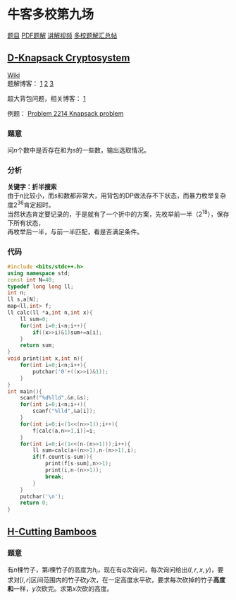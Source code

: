 # 牛客多校第九场
[题目](https://ac.nowcoder.com/acm/contest/889#question)
[PDF题解](2019牛客多校第九场题解.pdf)
[讲解视频](https://www.nowcoder.com/study/live/247)
[多校题解汇总帖](https://www.nowcoder.com/discuss/208642)

## [D-Knapsack Cryptosystem](https://ac.nowcoder.com/acm/contest/889/D)
[Wiki](https://blog.nowcoder.net/n/66ec16042de7421ea87619a72683f807)  
题解博客：
[1](https://blog.csdn.net/weixin_44251930/article/details/99638412)
[2](https://blog.csdn.net/weixin_43731933/article/details/99675536)
[3](https://blog.csdn.net/qq_41117236/article/details/99675827)

超大背包问题，相关博客：
[1](https://www.cnblogs.com/LiHior/p/8320078.html)

例题：
[ Problem 2214 Knapsack problem](http://acm.fzu.edu.cn/problem.php?pid=2214)

### 题意
问$n$个数中是否存在和为$s$的一些数，输出选取情况。  

### 分析
**关键字：折半搜索**  
由于$n$比较小，而$s$和数都非常大，用背包的DP做法存不下状态，而暴力枚举复杂度$2^{36}$肯定超时。  
当然状态肯定要记录的，于是就有了一个折中的方案，先枚举前一半（$2^{18}$），保存下所有状态，  
再枚举后一半，与前一半匹配，看是否满足条件。  

### 代码
```cpp
#include <bits/stdc++.h>
using namespace std;
const int N=40;
typedef long long ll; 
int n;
ll s,a[N];
map<ll,int> f;
ll calc(ll *a,int n,int x){
    ll sum=0;
    for(int i=0;i<n;i++){
        if((x>>i)&1)sum+=a[i];
    }
    return sum;
}
void print(int x,int n){
    for(int i=0;i<n;i++){
        putchar('0'+((x>>i)&1));
    }
}
int main(){
    scanf("%d%lld",&n,&s);
    for(int i=0;i<n;i++){
        scanf("%lld",&a[i]);
    }
    for(int i=0;i<(1<<(n>>1));i++){
        f[calc(a,n>>1,i)]=i;
    }
    for(int i=0;i<(1<<(n-(n>>1)));i++){
        ll sum=calc(a+(n>>1),n-(n>>1),i);
        if(f.count(s-sum)){
            print(f[s-sum],n>>1);
            print(i,n-(n>>1));
            break;
        }
    }
    putchar('\n');
    return 0;
}
```

## [H-Cutting Bamboos ](https://ac.nowcoder.com/acm/contest/889/H)
### 题意
有$n$棵竹子，第$i$棵竹子的高度为$h_i$，现在有$q$次询问，每次询问给出$(l,r,x,y)$，要求对$[l,r]$区间范围内的竹子砍$y$次，在一定高度水平砍，要求每次砍掉的竹子**高度和**一样，$y$次砍完。求第$x$次砍的高度。  


